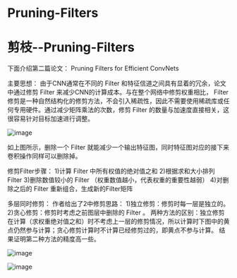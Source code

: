 # Pruning-Filters
# 剪枝--Pruning-Filters
下面介绍第二篇论文：
Pruning Filters for Efficient ConvNets

主要思想：
由于CNN通常在不同的 Filter 和特征信道之间具有显着的冗余，论文中通过修剪 Filter 来减少CNN的计算成本。与在整个网络中修剪权重相比， Filter 修剪是一种自然结构化的修剪方法，不会引入稀疏性，因此不需要使用稀疏库或任何专用硬件。通过减少矩阵乘法的次数，修剪 Filter 的数量与加速度直接相关，这很容易针对目标加速进行调整。

![image](https://user-images.githubusercontent.com/80331072/112116080-dbbfe700-8bf4-11eb-8045-bac5bbc938c7.png)

如上图所示，删除一个 Filter 就能减少一个输出特征图，同时特征图对应的接下来卷积操作同样可以删除掉。

修剪Filter步骤：
1)计算 Filter 中所有权值的绝对值之和
2)根据求和大小排列 Filter
3)删除数值较小的 Filter （权重数值越小，代表权重的重要性越弱）
4)对删除之后的 Filter 重新组合，生成新的Filter矩阵

多层同时修剪：
作者给出了2中修剪思路：
1)独立修剪：修剪时每一层是独立的。
2)贪心修剪：修剪时考虑之前图层中删除的 Filter 。
两种方法的区别：独立修剪在计算（求权重绝对值之和）时不考虑上一层的修剪情况，所以计算时下图中的黄点仍然参与计算；贪心修剪计算时不计算已经修剪过的，即黄点不参与计算。
结果证明第二种方法的精度高一些。

![image](https://user-images.githubusercontent.com/80331072/112116392-36594300-8bf5-11eb-89cb-968c580db546.png)

![image](https://user-images.githubusercontent.com/80331072/112116453-453ff580-8bf5-11eb-9d1c-4d929aca1d47.png)
